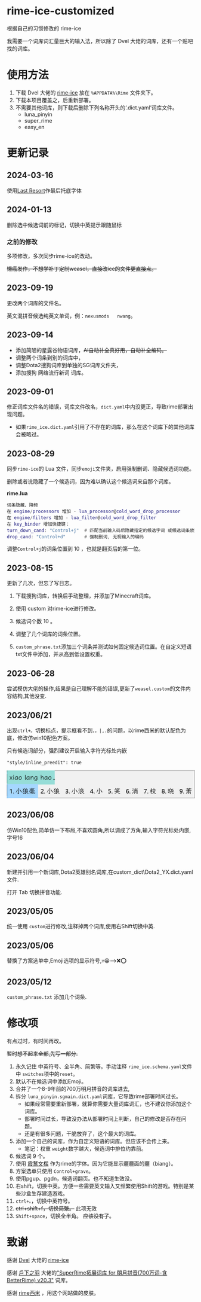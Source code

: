 # rime-ice-customized

根据自己的习惯修改的 rime-ice

我需要一个词库词汇量巨大的输入法，所以除了 Dvel 大佬的词库，还有一个贴吧找的词库。

# 使用方法

1. 下载 Dvel 大佬的 [rime-ice](https://github.com/iDvel/rime-ice) 放在 `%APPDATA%\Rime` 文件夹下。
2. 下载本项目覆盖之，后重新部署。
3. 不需要其他词库，则下载后删除下列名称开头的‘.dict.yaml’词库文件。
   - luna_pinyin
   - super_rime
   - easy_en

# 更新记录

## 2024-03-16

使用[Last Resort](https://github.com/unicode-org/last-resort-font)作最后托底字体

## 2024-01-13

删除选中候选词前的标记，切换中英提示跟随鼠标

### 之前的修改

多项修改，多次同步rime-ice的改动。

~~懒癌发作，不想学补丁定制weasel，直接改ice的文件更直接点。~~

## 2023-09-19

更改两个词库的文件名。

英文混拼音候选纯英文单词，例：`nexusmods	nwang`。

## 2023-09-14

- 添加简陋的星露谷物语词库，~~AI自动补全真好用，自动补全编码。~~
- 调整两个词条到别的词库中，
- 调整Dota2搜狗词库到单独的SG词库文件夹，
- 添加搜狗 网络流行新词 词库。

## 2023-09-01 

修正词库文件名的错误，词库文件改名，`dict.yaml`中内没更正，导致rime部署出现问题。
   - 如果`rime_ice.dict.yaml`引用了不存在的词库，那么在这个词库下的其他词库会被略过。

## 2023-08-29

同步`rime-ice`的 Lua 文件，同步`emoji`文件夹，启用强制删词、隐藏候选词功能。

删除或者说隐藏了一个候选词，因为难以确认这个候选词来自那个词库。

**rime.lua**
```Lua
词条隐藏、降频
在 engine/processors 增加 - lua_processor@cold_word_drop_processor
在 engine/filters 增加 - lua_filter@cold_word_drop_filter
在 key_binder 增加快捷键：
turn_down_cand: "Control+j"  # 匹配当前输入码后隐藏指定的候选字词 或候选词条放到第四候选位置
drop_cand: "Control+d"       # 强制删词, 无视输入的编码
```
调整`Control+j`的词条位置到 10 ，也就是翻页后的第一位。

## 2023-08-15

更新了几次，但忘了写日志。

1. 下载搜狗词库，转换后手动整理，并添加了Minecraft词库。

2. 使用 custom 对rime-ice进行修改。

3. 候选词个数 10 。

4. 调整了几个词库的词条位置。

5. `custom_phrase.txt`添加三个词条并测试如何固定候选词位置。在自定义短语txt文件中添加，并从高到低设置权重。

## 2023-06-28

尝试模仿大佬的操作,结果是自己理解不能的错误,更新了`weasel.custom`的文件内容结构,其他没变.

## 2023/06/21

出现`ctrl+。`切换标点，提示框看不到`，。|,.`的问题，以rime西米的默认配色为底，修改仿win10配色方案。

只有候选词部分，强烈建议开启输入字符光标处内嵌

```
"style/inline_preedit": true
```

![插图1](custom_dict/仿win10配色.jpg)

## 2023/06/08

仿Win10配色,简单仿一下布局,不喜欢圆角,所以调成了方角,输入字符光标处内嵌,字号16

## 2023/06/04 

新建并引用一个新词库,Dota2英雄别名词库,在custom_dict\Dota2_YX.dict.yaml文件.

打开 Tab 切换拼音功能.

## 2023/05/05

统一使用 `custom`进行修改,注释掉两个词库,使用右Shift切换中英.

## 2023/05/06

替换了方案选单中,Emoji选项的显示符号,💀😀-->❌⭕  

## 2023/05/12  

`custom_phrase.txt` 添加几个词条.  

# 修改项

有点过时，有时间再改。

~~暂时想不起来全部,先写一部分.~~

1. 永久记住 中英符号、全半角、简繁等。手动注释 `rime_ice.schema.yaml`文件中 `switches`项中的`reset`。
2. 默认不在候选词中添加Emoji。
3. 合并了一个8-9年前的700万明月拼音的词库进去,
4. 拆分 `luna_pinyin.sgmain.dict.yaml`词库，它导致rime部署时间过长。
   - 如果经常需要重新部署，就算你需要大量词库词汇，也不建议你添加这个词库。
   - 部署时间过长，导致没办法从部署时间上判断，自己的修改是否存在问题。
   - 还是有很多问题，干脆放弃了，这个最大的词库。
5. 添加一个自己的词库，作为自定义短语的词库。但应该不会传上来。
   - 笔记：权重 `weight`数字越大，候选词中排位约靠前。
6. 候选词 9 个。
7. 使用 [霞鹜文楷](https://github.com/lxgw/LxgwWenKai) 作为rime的字体。因为它能显示𰻝𰻝面的𰻝（biang）。
8. 方案选单只使用 `Control+grave`。
9. 使用pgup、pgdn，候选词翻页。也不知道生效没。
10. 右shift，切换中英。方便一些需要英文输入又频繁使用Shift的游戏。特别是某些沙盒生存建造游戏。
11. `ctrl+。`，切换中英符号。
12. ~~ctrl+shift+f，切换简繁。~~ 此项无效
13. `Shift+space`，切换全半角。
    ~~应该没有了~~。

# 致谢

感谢 [Dvel](https://github.com/iDvel) 大佬的 [rime-ice](https://github.com/iDvel/rime-ice)

感谢 [戶下之羽](https://github.com/Chernfalin) 大佬的["SuperRime拓展词库 for 朙月拼音(700万词-含BetterRime) v20.3"](https://github.com/Chernfalin/SuperRimeDict) 词库。

感谢 [rime西米](https://fxliang.github.io/RimeSeeMe/) ，用这个网站做的皮肤。